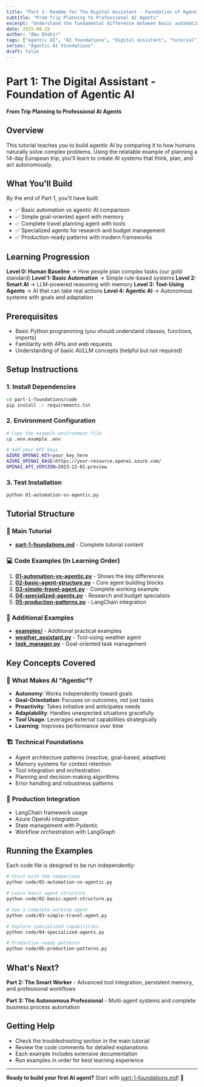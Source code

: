 ```yaml
---
title: "Part 1: Readme for The Digital Assistant - Foundation of Agentic AI"
subtitle: "From Trip Planning to Professional AI Agents"
excerpt: "Understand the fundamental difference between basic automation, traditional AI chatbots, and truly agentic AI systems through the lens of human planning and real-world examples."
date: 2025-08-25
author: "Abu Dhahir"
tags: ["agentic AI", "AI foundations", "digital assistant", "tutorial"]
series: "Agentic AI Foundations"
draft: false
---
```

# Part 1: The Digital Assistant - Foundation of Agentic AI

**From Trip Planning to Professional AI Agents**

## Overview

This tutorial teaches you to build agentic AI by comparing it to how humans naturally solve complex problems. Using the relatable example of planning a 14-day European trip, you'll learn to create AI systems that think, plan, and act autonomously.

## What You'll Build

By the end of Part 1, you'll have built:
- ✅ Basic automation vs agentic AI comparison
- ✅ Simple goal-oriented agent with memory
- ✅ Complete travel planning agent with tools
- ✅ Specialized agents for research and budget management
- ✅ Production-ready patterns with modern frameworks

## Learning Progression

**Level 0: Human Baseline** → How people plan complex tasks (our gold standard)
**Level 1: Basic Automation** → Simple rule-based systems
**Level 2: Smart AI** → LLM-powered reasoning with memory
**Level 3: Tool-Using Agents** → AI that can take real actions
**Level 4: Agentic AI** → Autonomous systems with goals and adaptation

## Prerequisites

- Basic Python programming (you should understand classes, functions, imports)
- Familiarity with APIs and web requests
- Understanding of basic AI/LLM concepts (helpful but not required)

## Setup Instructions

### 1. Install Dependencies
```bash
cd part-1-foundations/code
pip install -r requirements.txt
```

### 2. Environment Configuration
```bash
# Copy the example environment file
cp .env.example .env

# Add your API keys
AZURE_OPENAI_KEY=your_key_here
AZURE_OPENAI_BASE=https://your-resource.openai.azure.com/
OPENAI_API_VERSION=2023-12-01-preview
```

### 3. Test Installation
```bash
python 01-automation-vs-agentic.py
```

## Tutorial Structure

### 📖 Main Tutorial
- **[part-1-foundations.md](./part-1-foundations.md)** - Complete tutorial content

### 💻 Code Examples (In Learning Order)
1. **[01-automation-vs-agentic.py](./code/01-automation-vs-agentic.py)** - Shows the key differences
2. **[02-basic-agent-structure.py](./code/02-basic-agent-structure.py)** - Core agent building blocks
3. **[03-simple-travel-agent.py](./code/03-simple-travel-agent.py)** - Complete working example
4. **[04-specialized-agents.py](./code/04-specialized-agents.py)** - Research and budget specialists
5. **[05-production-patterns.py](./code/05-production-patterns.py)** - LangChain integration

### 🔧 Additional Examples
- **[examples/](./code/examples/)** - Additional practical examples
- **[weather_assistant.py](./code/examples/weather_assistant.py)** - Tool-using weather agent
- **[task_manager.py](./code/examples/task_manager.py)** - Goal-oriented task management

## Key Concepts Covered

### 🧠 **What Makes AI "Agentic"?**
- **Autonomy**: Works independently toward goals
- **Goal-Orientation**: Focuses on outcomes, not just tasks
- **Proactivity**: Takes initiative and anticipates needs
- **Adaptability**: Handles unexpected situations gracefully
- **Tool Usage**: Leverages external capabilities strategically
- **Learning**: Improves performance over time

### 🏗️ **Technical Foundations**
- Agent architecture patterns (reactive, goal-based, adaptive)
- Memory systems for context retention
- Tool integration and orchestration
- Planning and decision-making algorithms
- Error handling and robustness patterns

### 🚀 **Production Integration**
- LangChain framework usage
- Azure OpenAI integration
- State management with Pydantic
- Workflow orchestration with LangGraph

## Running the Examples

Each code file is designed to be run independently:

```bash
# Start with the comparison
python code/01-automation-vs-agentic.py

# Learn basic agent structure
python code/02-basic-agent-structure.py

# See a complete working agent
python code/03-simple-travel-agent.py

# Explore specialized capabilities
python code/04-specialized-agents.py

# Production-ready patterns
python code/05-production-patterns.py
```

## What's Next?

**Part 2: The Smart Worker** - Advanced tool integration, persistent memory, and professional workflows

**Part 3: The Autonomous Professional** - Multi-agent systems and complete business process automation

## Getting Help

- Check the troubleshooting section in the main tutorial
- Review the code comments for detailed explanations
- Each example includes extensive documentation
- Run examples in order for best learning experience

---

**Ready to build your first AI agent?** Start with [part-1-foundations.md](./part-1-foundations.md)! 🚀
